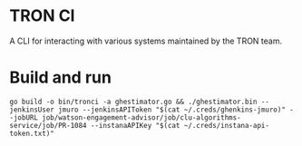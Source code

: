 # TRON CI

A CLI for interacting with various systems maintained by the TRON team. 

# Build and run

```
go build -o bin/tronci -a ghestimator.go && ./ghestimator.bin --jenkinsUser jmuro --jenkinsAPIToken "$(cat ~/.creds/ghenkins-jmuro)" --jobURL job/watson-engagement-advisor/job/clu-algorithms-service/job/PR-1084 --instanaAPIKey "$(cat ~/.creds/instana-api-token.txt)"
```

